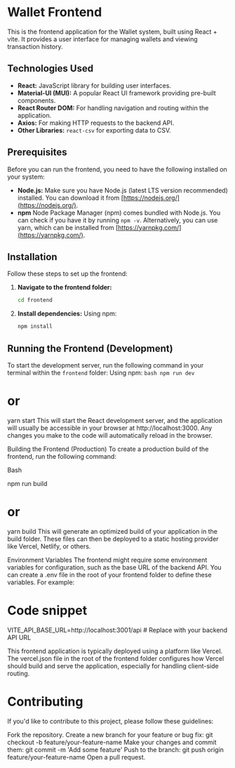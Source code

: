 # Wallet Frontend

This is the frontend application for the Wallet system, built using React + vite. It provides a user interface for managing wallets and viewing transaction history.

## Technologies Used

* **React:** JavaScript library for building user interfaces.
* **Material-UI (MUI):** A popular React UI framework providing pre-built components.
* **React Router DOM:** For handling navigation and routing within the application.
* **Axios:** For making HTTP requests to the backend API.
* **Other Libraries:** `react-csv` for exporting data to CSV.

## Prerequisites

Before you can run the frontend, you need to have the following installed on your system:

* **Node.js:** Make sure you have Node.js (latest LTS version recommended) installed. You can download it from [https://nodejs.org/](https://nodejs.org/).
* **npm** Node Package Manager (npm) comes bundled with Node.js. You can check if you have it by running `npm -v`. Alternatively, you can use yarn, which can be installed from [https://yarnpkg.com/](https://yarnpkg.com/).

## Installation

Follow these steps to set up the frontend:

1.  **Navigate to the frontend folder:**
    ```bash
    cd frontend
    ```

2.  **Install dependencies:**
    Using npm:
    ```bash
    npm install
    ```

## Running the Frontend (Development)

To start the development server, run the following command in your terminal within the `frontend` folder:
   Using npm:
    ```bash
    npm run dev
    ```
# or
yarn start
This will start the React development server, and the application will usually be accessible in your browser at http://localhost:3000. Any changes you make to the code will automatically reload in the browser.

Building the Frontend (Production)
To create a production build of the frontend, run the following command:

Bash

npm run build
# or
yarn build
This will generate an optimized build of your application in the build folder. These files can then be deployed to a static hosting provider like Vercel, Netlify, or others.

Environment Variables
The frontend might require some environment variables for configuration, such as the base URL of the backend API. You can create a .env file in the root of your frontend folder to define these variables. For example:

# Code snippet

VITE_API_BASE_URL=http://localhost:3001/api  # Replace with your backend API URL

This frontend application is typically deployed using a platform like Vercel. The vercel.json file in the root of the frontend folder configures how Vercel should build and serve the application, especially for handling client-side routing.

# Contributing
If you'd like to contribute to this project, please follow these guidelines:

Fork the repository.
Create a new branch for your feature or bug fix: git checkout -b feature/your-feature-name
Make your changes and commit them: git commit -m 'Add some feature'
Push to the branch: git push origin feature/your-feature-name
Open a pull request.